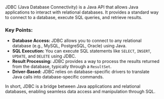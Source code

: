 
JDBC (Java Database Connectivity) is a Java API that allows Java applications to interact with relational databases. It provides a standard way to connect to a database, execute SQL queries, and retrieve results.

### Key Points:

- **Database Access:** JDBC allows you to connect to any relational database (e.g., MySQL, PostgreSQL, Oracle) using Java.
- **SQL Execution:** You can execute SQL statements like `SELECT`, `INSERT`, `UPDATE`, and `DELETE` using JDBC.
- **Result Processing:** JDBC provides a way to process the results returned from the database, typically through a `ResultSet`.
- **Driver-Based:** JDBC relies on database-specific drivers to translate Java calls into database-specific commands.

In short, JDBC is a bridge between Java applications and relational databases, enabling seamless data access and manipulation through SQL.